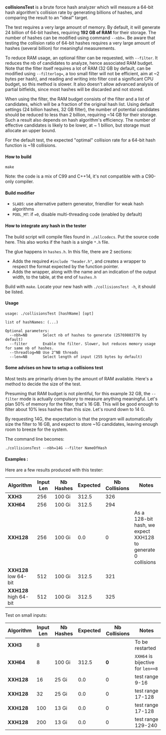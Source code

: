 
__collisionsTest__ is a brute force hash analyzer
which will measure a 64-bit hash algorithm's collision rate
by generating billions of hashes,
and comparing the result to an "ideal" target.

The test requires a very large amount of memory.
By default, it will generate 24 billion of 64-bit hashes,
requiring __192 GB of RAM__ for their storage.
The number of hashes can be modified using command `--nbh=`.
Be aware that testing the collision ratio of 64-bit hashes
requires a very large amount of hashes (several billion) for meaningful measurements.

To reduce RAM usage, an optional filter can be requested, with `--filter`.
It reduces the nb of candidates to analyze, hence associated RAM budget.
Note that the filter itself requires a lot of RAM
(32 GB by default, can be modified using `--filterlog=`,
a too small filter will not be efficient, aim at ~2 bytes per hash),
and reading and writing into filter cost a significant CPU budget,
so this method is slower.
It also doesn't allow advanced analysis of partial bitfields,
since most hashes will be discarded and not stored.

When using the filter, the RAM budget consists of the filter and a list of candidates,
which will be a fraction of the original hash list.
Using default settings (24 billion hashes, 32 GB filter),
the number of potential candidates should be reduced to less than 2 billion,
requiring ~14 GB for their storage.
Such a result also depends on hash algorithm's efficiency.
The number of effective candidates is likely to be lower, at ~ 1 billion,
but storage must allocate an upper bound.

For the default test, the expected "optimal" collision rate for a 64-bit hash function is ~18 collisions.

#### How to build
```
make
```

Note: the code is a mix of C99 and C++14,
it's not compatible with a C90-only compiler.

#### Build modifier

- `SLAB5`: use alternative pattern generator, friendlier for weak hash algorithms
- `POOL_MT`: if `=0`, disable multi-threading code (enabled by default)

#### How to integrate any hash in the tester

The build script will compile files found in `./allcodecs`.
Put the source code here.
This also works if the hash is a single `*.h` file.

The glue happens in `hashes.h`.
In this file, there are 2 sections:
- Adds the required `#include "header.h"`, and creates a wrapper
to respect the format expected by the function pointer.
- Adds the wrapper, along with the name and an indication of the output width,
to the table, at the end of `hashes.h`

Build with `make`. Locate your new hash with `./collisionsTest -h`,
it should be listed.


#### Usage

```
usage: ./collisionsTest [hashName] [opt]

list of hashNames: (...)

Optional parameters:
  --nbh=NB       Select nb of hashes to generate (25769803776 by default)
  --filter       Enable the filter. Slower, but reduces memory usage for same nb of hashes.
  --threadlog=NB Use 2^NB threads
  --len=NB       Select length of input (255 bytes by default)
```

#### Some advises on how to setup a collisions test

Most tests are primarily driven by the amount of RAM available.
Here's a method to decide the size of the test.

Presuming that RAM budget is not plentiful, for this example 32 GB,
the `--filter` mode is actually compulsory to measure anything meaningful.
Let's plan 50% of memory for the filter, that's 16 GB.
This will be good enough to filter about 10% less hashes than this size.
Let's round down to 14 G.

By requesting 14G, the expectation is that the program will automatically
size the filter to 16 GB, and expect to store ~1G candidates,
leaving enough room to breeze for the system.

The command line becomes:
```
./collisionsTest --nbh=14G --filter NameOfHash
```

#### Examples :

Here are a few results produced with this tester:

| Algorithm | Input Len | Nb Hashes | Expected | Nb Collisions | Notes |
| --- | --- | --- | --- | --- | --- |
| __XXH3__ | 256 | 100 Gi | 312.5 | 326 |  |
| __XXH64__ | 256 | 100 Gi | 312.5 | 294 |  |
| __XXH128__ | 256 | 100 Gi | 0.0 | 0 | As a 128-bit hash, we expect XXH128 to generate 0 collisions |
| __XXH128__ low 64-bit | 512 | 100 Gi | 312.5 | 321 |  |
| __XXH128__ high 64-bit | 512 | 100 Gi | 312.5 | 325 |  |

Test on small inputs:

| Algorithm | Input Len | Nb Hashes | Expected | Nb Collisions | Notes |
| --- | --- | --- | --- | --- | --- |
| __XXH3__ | 8 |  |  |  | To be restarted |
| __XXH64__ | 8 | 100 Gi | 312.5 | __0__ | `XXH64` is bijective for `len==8` |
| __XXH128__ | 16 | 25 Gi | 0.0 | 0 | test range 9-16 |
| __XXH128__ | 32 | 25 Gi | 0.0 | 0 | test range 17-128 |
| __XXH128__ | 100 | 13 Gi | 0.0 | 0 | test range 17-128 |
| __XXH128__ | 200 | 13 Gi | 0.0 | 0 | test range 129-240 |

